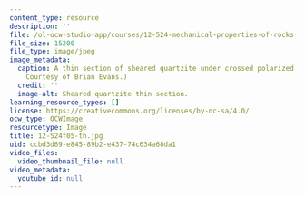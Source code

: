 ```yaml
---
content_type: resource
description: ''
file: /ol-ocw-studio-app/courses/12-524-mechanical-properties-of-rocks-fall-2005/ccbd3d69e84589b2e43774c634a68da1_12-524f05-th.jpg
file_size: 15200
file_type: image/jpeg
image_metadata:
  caption: A thin section of sheared quartzite under crossed polarized light. (Image
    Courtesy of Brian Evans.)
  credit: ''
  image-alt: Sheared quartzite thin section.
learning_resource_types: []
license: https://creativecommons.org/licenses/by-nc-sa/4.0/
ocw_type: OCWImage
resourcetype: Image
title: 12-524f05-th.jpg
uid: ccbd3d69-e845-89b2-e437-74c634a68da1
video_files:
  video_thumbnail_file: null
video_metadata:
  youtube_id: null
---
```

